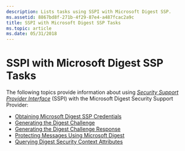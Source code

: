 ```yaml
---
description: Lists tasks using SSPI with Microsoft Digest SSP.
ms.assetid: 8867bd8f-271b-4f29-87e4-a487fcac2a9c
title: SSPI with Microsoft Digest SSP Tasks
ms.topic: article
ms.date: 05/31/2018
---
```


# SSPI with Microsoft Digest SSP Tasks

The following topics provide information about using [*Security Support Provider Interface*](../secgloss/s-gly.md) (SSPI) with the Microsoft Digest Security Support Provider:

-   [Obtaining Microsoft Digest SSP Credentials](obtaining-microsoft-digest-ssp-credentials.md)
-   [Generating the Digest Challenge](generating-the-digest-challenge.md)
-   [Generating the Digest Challenge Response](generating-the-digest-challenge-response.md)
-   [Protecting Messages Using Microsoft Digest](protecting-messages-using-microsoft-digest.md)
-   [Querying Digest Security Context Attributes](querying-digest-security-context-attributes.md)

 

 
